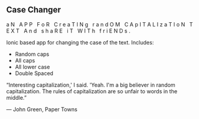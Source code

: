 
## Case Changer

a&nbsp;N&nbsp;&nbsp;&nbsp;A&nbsp;P&nbsp;P&nbsp;&nbsp;&nbsp;F&nbsp;o&nbsp;R&nbsp;&nbsp;&nbsp;C&nbsp;r&nbsp;e&nbsp;a&nbsp;T&nbsp;I&nbsp;N&nbsp;g&nbsp;&nbsp;&nbsp;r&nbsp;a&nbsp;n&nbsp;d&nbsp;O&nbsp;M&nbsp;&nbsp;&nbsp;C&nbsp;A&nbsp;p&nbsp;I&nbsp;T&nbsp;A&nbsp;L&nbsp;I&nbsp;z&nbsp;a&nbsp;T&nbsp;I&nbsp;o&nbsp;N&nbsp;&nbsp;&nbsp;T&nbsp;E&nbsp;X&nbsp;T&nbsp;&nbsp;&nbsp;A&nbsp;n&nbsp;d&nbsp;&nbsp;&nbsp;s&nbsp;h&nbsp;a&nbsp;R&nbsp;E&nbsp;&nbsp;&nbsp;i&nbsp;T&nbsp;&nbsp;&nbsp;W&nbsp;I&nbsp;T&nbsp;h&nbsp;&nbsp;&nbsp;f&nbsp;r&nbsp;i&nbsp;E&nbsp;N&nbsp;D&nbsp;s&nbsp;.

Ionic based app for changing the case of the text. Includes:

* Random caps
* All caps
* All lower case
* Double Spaced


“Interesting capitalization,' I said.
'Yeah. I'm a big believer in random capitalization. The rules of capitalization are so unfair to words in the middle.” 

― John Green, Paper Towns

